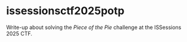 # issessionsctf2025potp
Write-up about solving the *Piece of the Pie* challenge at the ISSessions 2025 CTF.
